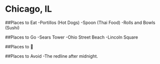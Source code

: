 # Chicago, IL

##Places to Eat
-Portillos (Hot Dogs)
-Spoon (Thai Food)
-Rolls and Bowls (Sushi)

##Places to Go
-Sears Tower
-Ohio Street Beach 
-Lincoln Square

##Places to :beer:

##Places to Avoid
-The redline after midnight.
